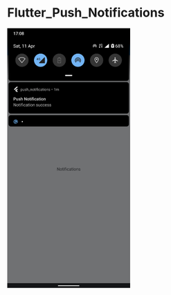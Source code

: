 # Flutter_Push_Notifications
<img src="https://raw.githubusercontent.com/arunramarumugam25/flutter_Push_Notifications/master/Screenshot_20200411-170829.png" height="600" />

